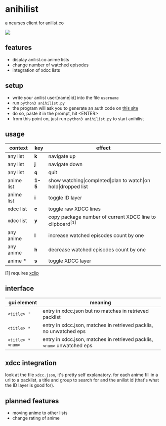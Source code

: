 anihilist
=========
a ncurses client for anilist.co

![](http://moc.sirtetris.com/anihilist.gif)

features
--------
* display anilist.co anime lists
* change number of watched episodes
* integration of xdcc lists

setup
-----
* write your anilist user[name|id] into the file `username`
* run `python3 anihilist.py`
* the program will ask you to generate an auth code on [this site](http://moc.sirtetris.com/anihilist/echocode.php)
* do so, paste it in the prompt, hit \<ENTER>
* from this point on, just run `python3 anihilist.py` to start anihilist

usage
-----
context    | key   | effect
---------- | ----- | ------
any list   | **k** | navigate up
any list   | **j** | navigate down
any list   | **q** | quit
anime list | **1-5** | show watching&#124;completed&#124;plan to watch&#124;on hold&#124;dropped list
anime list | **i** | toggle ID layer
xdcc list  | **c** | toggle raw XDCC lines
xdcc list  | **y** | copy package number of current XDCC line to clipboard<sup>[1]</sup>
any anime  | **l** | increase watched episodes count by one
any anime  | **h** | decrease watched episodes count by one
anime \*   | **s** | toggle XDCC layer

[1] requires [xclip](http://linux.die.net/man/1/xclip)

interface
---------
gui element      | meaning
---------------- | -------
`<title> '`      | entry in xdcc.json but no matches in retrieved packlist
`<title> *`      | entry in xdcc.json, matches in retrieved packlis, no unwatched eps
`<title> *<num>` | entry in xdcc.json, matches in retrieved packlis, `<num>` unwatched eps

xdcc integration
----------------
look at the file `xdcc.json`, it's pretty self explanatory. for each anime fill in a url to a packlist, a title and group to search for and the anilist id (that's what the ID layer is good for).

planned features
----------------
* moving anime to other lists
* change rating of anime
